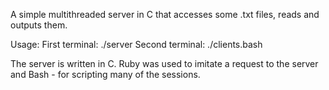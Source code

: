 A simple multithreaded server in C that accesses some .txt files, reads and outputs them.

Usage:
First terminal: ./server
Second terminal: ./clients.bash

The server is written in C. Ruby was used to imitate a request to the server and Bash - for scripting many of the sessions.
